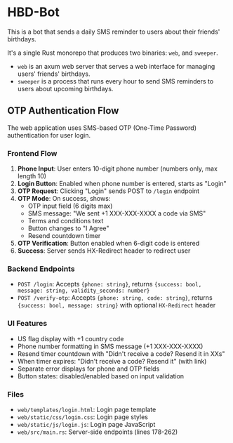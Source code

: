# HBD-Bot

This is a bot that sends a daily SMS reminder to users about their friends' birthdays.

It's a single Rust monorepo that produces two binaries: `web`, and `sweeper`.
- `web` is an axum web server that serves a web interface for managing users' friends' birthdays.
- `sweeper` is a process that runs every hour to send SMS reminders to users about upcoming birthdays.

## OTP Authentication Flow

The web application uses SMS-based OTP (One-Time Password) authentication for user login.

### Frontend Flow
1. **Phone Input**: User enters 10-digit phone number (numbers only, max length 10)
2. **Login Button**: Enabled when phone number is entered, starts as "Login"
3. **OTP Request**: Clicking "Login" sends POST to `/login` endpoint
4. **OTP Mode**: On success, shows:
   - OTP input field (6 digits max)
   - SMS message: "We sent +1 XXX-XXX-XXXX a code via SMS"
   - Terms and conditions text
   - Button changes to "I Agree"
   - Resend countdown timer
5. **OTP Verification**: Button enabled when 6-digit code is entered
6. **Success**: Server sends HX-Redirect header to redirect user

### Backend Endpoints
- `POST /login`: Accepts `{phone: string}`, returns `{success: bool, message: string, validity_seconds: number}`
- `POST /verify-otp`: Accepts `{phone: string, code: string}`, returns `{success: bool, message: string}` with optional `HX-Redirect` header

### UI Features
- US flag display with +1 country code
- Phone number formatting in SMS message (+1 XXX-XXX-XXXX)
- Resend timer countdown with "Didn't receive a code? Resend it in XXs" 
- When timer expires: "Didn't receive a code? Resend it" (with link)
- Separate error displays for phone and OTP fields
- Button states: disabled/enabled based on input validation

### Files
- `web/templates/login.html`: Login page template
- `web/static/css/login.css`: Login page styles
- `web/static/js/login.js`: Login page JavaScript
- `web/src/main.rs`: Server-side endpoints (lines 178-262)
